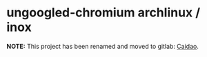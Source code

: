 # ungoogled-chromium archlinux / inox

**NOTE:**  This project has been renamed and moved to gitlab: [Caidao](https://gitlab.com/ohfp/caidao).
